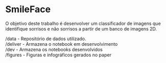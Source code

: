 # SmileFace
O objetivo deste trabalho é desenvolver um classificador de imagens que identifique sorrisos e não sorrisos a partir de um banco de imagens 2D.

/data - Repositório de dados utilizado.
<br>/deliver - Armazena o notebook em desenvolvimento
<br>/dev - Armazena os notebooks desenvolvidos
<br>/figures - Figuras e infográficos gerados no paper


